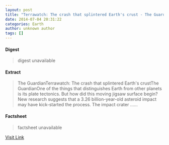 ```yaml
---
layout: post
title: "Terrawatch: The crash that splintered Earth's crust - The Guardian"
date: 2014-07-04 20:31:22
categories: Earth
author: unknown author
tags: []
---
```



#### Digest
>digest unavailable

#### Extract
>The GuardianTerrawatch: The crash that splintered Earth&#39;s crustThe GuardianOne of the things that distinguishes Earth from other planets is its plate tectonics. But how did this moving jigsaw surface begin? New research suggests that a 3.26 billion-year-old asteroid impact may have kick-started the process. The impact crater ......

#### Factsheet
>factsheet unavailable

[Visit Link](http://news.google.com/news/url?sa=t&fd=R&ct2=us&usg=AFQjCNEJjskkxkN30dSF3x3d1NDGRz3Ffw&clid=c3a7d30bb8a4878e06b80cf16b898331&ei=cxG3U9DoDMKBgQfk6ICwCQ&url=http://www.theguardian.com/science/2014/jul/04/terrawatch-asteroid-impact-plate-tectonics)


